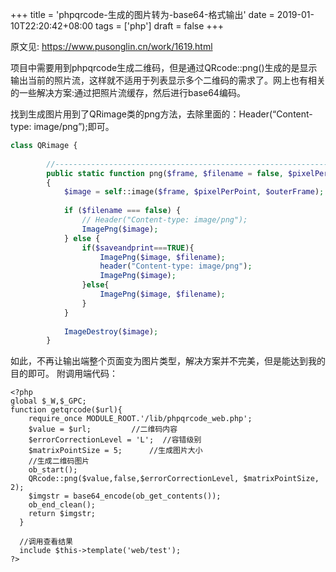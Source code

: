 +++
title = 'phpqrcode-生成的图片转为-base64-格式输出'
date = 2019-01-10T22:20:42+08:00
tags = ['php']
draft = false
+++

原文见: https://www.pusonglin.cn/work/1619.html


项目中需要用到phpqrcode生成二维码，但是通过QRcode::png()生成的是显示输出当前的照片流，这样就不适用于列表显示多个二维码的需求了。网上也有相关的一些解决方案:通过把照片流缓存，然后进行base64编码。

找到生成图片用到了QRimage类的png方法，去除里面的：Header(“Content-type: image/png”);即可。

```php
class QRimage {
    
        //----------------------------------------------------------------------
        public static function png($frame, $filename = false, $pixelPerPoint = 4, $outerFrame = 4,$saveandprint=FALSE) 
        {
            $image = self::image($frame, $pixelPerPoint, $outerFrame);
            
            if ($filename === false) {
                // Header("Content-type: image/png");
                ImagePng($image);
            } else {
                if($saveandprint===TRUE){
                    ImagePng($image, $filename);
                    header("Content-type: image/png");
                    ImagePng($image);
                }else{
                    ImagePng($image, $filename);
                }
            }
            
            ImageDestroy($image);
        }

```

如此，不再让输出端整个页面变为图片类型，解决方案并不完美，但是能达到我的目的即可。 附调用端代码：


```
<?php
global $_W,$_GPC;
function getqrcode($url){
    require_once MODULE_ROOT.'/lib/phpqrcode_web.php';
    $value = $url;         //二维码内容
    $errorCorrectionLevel = 'L';  //容错级别
    $matrixPointSize = 5;      //生成图片大小
    //生成二维码图片
    ob_start();
    QRcode::png($value,false,$errorCorrectionLevel, $matrixPointSize, 2);
    $imgstr = base64_encode(ob_get_contents());
    ob_end_clean();
    return $imgstr;
  }
 
  //调用查看结果
  include $this->template('web/test');
?>
```
